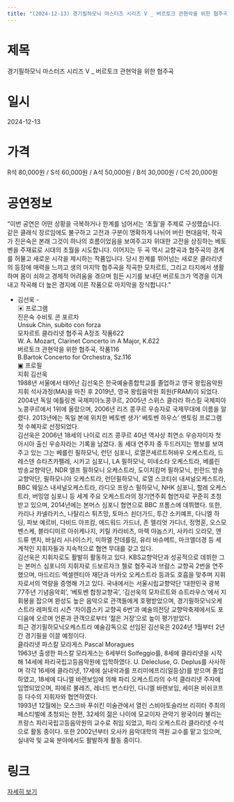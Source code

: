 ```yaml
---
title: "(2024-12-13) 경기필하모닉 마스터즈 시리즈 V _ 버르토크 관현악을 위한 협주곡"
---
```


# 제목
경기필하모닉 마스터즈 시리즈 V _ 버르토크 관현악을 위한 협주곡

# 일시
2024-12-13

# 가격
R석 80,000원 / S석 60,000원 / A석 50,000원 / B석 30,000원 / C석 20,000원

# 공연정보
“이번 공연은 어떤 상황을 극복하거나 한계를 넘어서는 ‘초월’을 주제로 구성했습니다. 같은 클래식 장르임에도 불구하고 고전과 구분이 명확하게 나뉘어 버린 현대음악, 작곡가 진은숙은 본래 그것이 하나의 흐름이었음을 보여주고자 위대한 고전을 상징하는 베토벤을 주재료로 시대의 초월을 시도합니다. 이어지는 두 곡 역시 교향곡과 협주곡의 경계를 허물고 새로운 시각을 제시하는 작품입니다. 당시 한계를 뛰어넘는 새로운 클라리넷의 등장에 매력을 느끼고 생의 마지막 협주곡을 작곡한 모차르트, 그리고 타지에서 생활하며 몸이 쇠하고 경제적 어려움을 겪으며 힘든 시기를 보내던 버르토크가 역경을 이겨내고 작곡해 더 높은 경지에 이른 작품으로 마지막을 장식합니다.”  
- 김선욱 -  
▣ 프로그램  
진은숙 수비토 콘 포르차  
Unsuk Chin, subito con forza  
모차르트 클라리넷 협주곡 A장조 작품622  
W. A. Mozart, Clarinet Concerto in A Major, K.622  
버르토크 관현악을 위한 협주곡, 작품116  
B.Bartok Concerto for Orchestra, Sz.116  
▣ 프로필  
지휘 김선욱  
1988년 서울에서 태어난 김선욱은 한국예술종합학교를 졸업하고 영국 왕립음악원 지휘 석사과정(MA)을 마친 후 2019년, 영국 왕립음악원 회원(FRAM)이 되었다. 2004년 독일 에틀링겐 국제피아노콩쿠르, 2005년 스위스 클라라 하스킬 국제피아노콩쿠르에서 1위에 올랐으며, 2006년 리즈 콩쿠르 우승자로 국제무대에 이름을 알렸다. 2013년에는 독일 본에 위치한 베토벤 생가‘ 베토벤 하우스’ 멘토링 프로그램 첫 수혜자로 선정되었다.  
김선욱은 2006년 18세의 나이로 리즈 콩쿠르 40년 역사상 최연소 우승자이자 첫 아시아 출신 우승자라는 기록을 남겼다. 동 세대 연주자 중 두드러지는 행보를 보여주고 있는 그는 베를린 필하모닉, 런던 심포니, 로열콘세르트허바우 오케스트라, 드레스덴 슈타츠카펠레, 시카고 심포니, LA 필하모닉, 미네소타 오케스트라, 베를린 방송교향악단, NDR 엘프 필하모니 오케스트라, 도이치캄머 필하모닉, 핀란드 방송교향악단, 필하모니아 오케스트라, 런던필하모닉, 로열 스코티쉬 내셔널오케스트라, BBC 웨일스 내셔널오케스트라, 라디오 프랑스 필하모닉, NHK 심포니, 할레 오케스트라, 버밍엄 심포니 등 세계 주요 오케스트라의 정기연주회 협연자로 꾸준히 초청받고 있으며, 2014년에는 본머스 심포니 협연으로 BBC 프롬스에 데뷔했다. 또한, 카리나 카넬라키스, 나탈리스 튀츠망, 토마스 쇤더가드, 투간 소키예프, 다니엘 하딩, 파보 예르비, 다비드 아프캄, 에드워드 가드너, 존 엘리엇 가디너, 정명훈, 오스모 벤스케, 블라디미르 아쉬케나지, 키릴 카라비츠, 마렉 야놉스키, 사카리 오라모, 앤드류 맨지, 바실리 시나이스키, 미하엘 잔데를링, 유리 바슈메트, 마크엘더경 등 세계적인 지휘자들과 지속적으로 협연 무대를 갖고 있다.  
김선욱은 지휘자로도 활발히 활동하고 있다. KBS교향악단과 성공적으로 데뷔한 그는 본머스 심포니의 지휘자로 드보르자크 첼로 협주곡과 브람스 교향곡 2번을 연주했으며, 마드리드 엑셀렌티아 재단과 마카오 오케스트라 등과도 호흡을 맞추며 지휘자로서의 역량을 증명해 가고 있다. 국내에서는 서울시립교향악단 ‘대한민국 광복 77주년 기념음악회’, ‘베토벤 합창교향곡’, ‘김선욱의 모차르트와 슈트라우스’에서 지휘봉을 잡으며 완성도 높은 음악으로 관객들에게 호평받았으며, 경기필하모닉오케스트라 레퍼토리 시즌 ‘차이콥스키 교향곡 6번’과 예술의전당 교향악축제에서도 포디움에 오르며 언론과 관객으로부터 ‘젊은 거장’으로 높이 평가받았다.  
최근 경기필하모닉오케스트라 예술감독으로 선임된 김선욱은 2024년 1월부터 2년간 경기필을 이끌 예정이다.  
클라리넷 파스칼 모라게스 Pascal Moragues  
1963년 출생한 파스칼 모라게스는 6세부터 Solfeggio를, 8세에 클라리넷을 시작해 14세에 파리국립고등음악원에 입학하였다. U. Delecluse, G. Deplus를 사사하며 각각 16세에 클라리넷, 17세에 실내악과를 프리미에프리(일등상)를 받으며 졸업하였고, 18세에 다니엘 바렌보임에 의해 파리 오케스트라의 수석 클라리넷 주자에 임명되었으며, 피에르 불레즈, 레너드 번스타인, 다니엘 바렌보임, 세미욘 비쉬코프 등 다수의 지휘자와 협연하였다.  
1993년 12월에는 모스크바 푸쉬킨 미술관에서 열린 스비아토슬라브 리히터 주최의 페스티벌에 초청되는 한편, 32세의 젊은 나이에 모교이자 관악기 왕국이라 불리는 프랑스 파리국립고등음악원의 교수로 취임 되었고, 파리 오케스트라 클라리넷 수석으로 활동 중이다. 또한 2002년부터 오사카 음악대학의 객원 교수를 맡고 있으며, 실내악 및 교육 분야에서도 활발하게 활동 중이다.

# 링크
[자세히 보기](https://www.sac.or.kr/site/main/show/show_view?SN=60960, "https://www.sac.or.kr/site/main/show/show_view?SN=60960")
